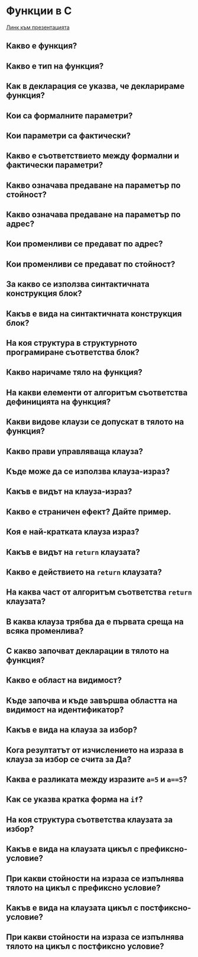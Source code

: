 # Функции в C

[Линк към презентацията](https://docs.google.com/presentation/d/1Mxbl8uJqmm1Ytns2Gw8YYXdKk6-WtbAa/edit?usp=sharing&ouid=101404069411555549635&rtpof=true&sd=true)

## Какво е функция?

## Какво е тип на функция?

## Как в декларация се указва, че декларираме функция?

## Кои са формалните параметри?

## Кои параметри са фактически?

## Какво е съответствието между формални и фактически параметри?

## Какво означава предаване на параметър по стойност?

## Какво означава предаване на параметър по адрес?

## Кои променливи се предават по адрес?

## Кои променливи се предават по стойност?

## За какво се използва синтактичната конструкция блок?

## Какъв е вида на синтактичната конструкция блок?

## На коя структура в структурното програмиране съответства блок?

## Какво наричаме тяло на функция?

## На какви елементи от алгоритъм съответства дефиницията на функция?

## Какви видове клаузи се допускат в тялото на функция?

## Какво прави управляваща клауза?

## Къде може да се използва клауза-израз?

## Какъв е видът на клауза-израз?

## Какво е страничен ефект? Дайте пример.

## Коя е най-кратката клауза израз?

## Какъв е видът на `return` клаузата?

## Какво е действието на `return` клаузата?

## На каква част от алгоритъм съответства `return` клаузата?

## В каква клауза трябва да е първата среща на всяка променлива?

## С какво започват декларации в тялото на функция?

## Какво е област на видимост?

## Къде започва и къде завършва областта на видимост на идентификатор?

## Какъв е вида на клауза за избор?

## Кога резултатът от изчислението на израза в клауза за избор се счита за Да?

## Каква е разликата между изразите `a=5` и `a==5`?

## Как се указва кратка форма на `if`?

## На коя структура съответства клаузата за избор?

## Какъв е вида на клаузата цикъл с префиксно-условие?

## При какви стойности на израза се изпълнява тялото на цикъл с префиксно условие?

## Какъв е вида на клаузата цикъл с постфиксно-условие?

## При какви стойности на израза се изпълнява тялото на цикъл с постфиксно условие?
